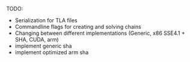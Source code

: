 TODO:
* Serialization for TLA files
* Commandline flags for creating and solving chains
* Changing between different implementations (Generic, x86 SSE4.1 + SHA, CUDA, arm)
* implement generic sha
* implement optimized arm sha
